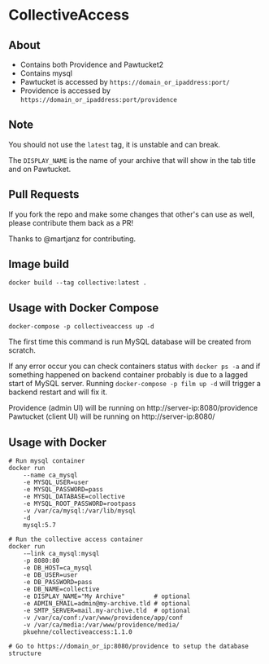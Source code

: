 # CollectiveAccess

## About

- Contains both Providence and Pawtucket2
- Contains mysql
- Pawtucket is accessed by `https://domain_or_ipaddress:port/`
- Providence is accessed by `https://domain_or_ipaddress:port/providence`

## Note

You should not use the `latest` tag, it is unstable and can break.

The `DISPLAY_NAME` is the name of your archive that will show in the tab title and on Pawtucket.

## Pull Requests

If you fork the repo and make some changes that other's can use as well, please contribute them back as a PR!

Thanks to @martjanz for contributing.

## Image build

`docker build --tag collective:latest .`

## Usage with Docker Compose

`docker-compose -p collectiveaccess up -d`

The first time this command is run MySQL database will be created from scratch.

If any error occur you can check containers status with `docker ps -a` and if something happened on backend container probably is due to a lagged start of MySQL server. Running `docker-compose -p film up -d` will trigger a backend restart and will fix it.

Providence (admin UI) will be running on http://server-ip:8080/providence
Pawtucket (client UI) will be running on http://server-ip:8080/

## Usage with Docker

    # Run mysql container
    docker run
        --name ca_mysql
        -e MYSQL_USER=user
        -e MYSQL_PASSWORD=pass
        -e MYSQL_DATABASE=collective
        -e MYSQL_ROOT_PASSWORD=rootpass
        -v /var/ca/mysql:/var/lib/mysql
        -d
        mysql:5.7

    # Run the collective access container
    docker run
        -–link ca_mysql:mysql
        -p 8080:80
        -e DB_HOST=ca_mysql
        -e DB_USER=user
        -e DB_PASSWORD=pass
        -e DB_NAME=collective
        -e DISPLAY_NAME="My Archive"        # optional
        -e ADMIN_EMAIL=admin@my-archive.tld # optional
        -e SMTP_SERVER=mail.my-archive.tld  # optional
        -v /var/ca/conf:/var/www/providence/app/conf
        -v /var/ca/media:/var/www/providence/media/
        pkuehne/collectiveaccess:1.1.0

    # Go to https://domain_or_ip:8080/providence to setup the database structure

